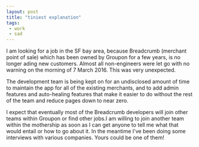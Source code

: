 ```yaml
---
layout: post
title: "tiniest explanation"
tags:
 - work
 - sad
---
```


I am looking for a job in the SF bay area, because Breadcrumb (merchant point of sale) which has been owned by Groupon for a few years, is no longer ading new customers. Almost all non-engineers were let go with no warning on the morning of 7 March 2016. This was very unexpected.

The development team is being kept on for an undisclosed amount of time to maintain the app for all of the existing merchants, and to add admin features and auto-healing features that make it easier to do without the rest of the team and reduce pages down to near zero.

I expect that eventually most of the Breadcrumb developers will join other teams within Groupon or find other jobs.I am willing to join another team within the mothership as soon as I can get anyone to tell me what that would entail or how to go about it. In the meantime I've been doing some interviews with various companies. Yours could be one of them!


